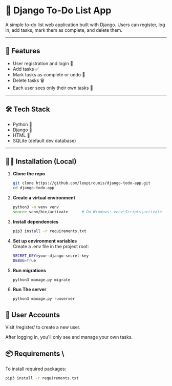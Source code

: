 # 📝 Django To-Do List App

A simple to-do list web application built with Django. Users can register, log in, add tasks, mark them as complete, and delete them.

---

## 🚀 Features

- User registration and login 🔐
- Add tasks ✅
- Mark tasks as complete or undo 🔁
- Delete tasks 🗑
- Each user sees only their own tasks 👤

---

## 🛠 Tech Stack

- Python 🐍
- Django 🧱
- HTML 🎨
- SQLite (default dev database)

---

## 🧑‍💻 Installation (Local)

1. **Clone the repo**  
   ```bash
   git clone https://github.com/leopirounis/django-todo-app.git
   cd django-todo-app

2. **Create a virtual environment**
    ```bash
    python3 -m venv venv
    source venv/bin/activate      # On Windows: venv\Scripts\activate
    
3. **Install dependencies**
     ```bash
     pip3 install -r requirements.txt
     
4. **Set up environment variables** \
   Create a .env file in the project root:
   ```bash
   SECRET_KEY=your-django-secret-key
   DEBUG=True
   
5. **Run migrations**
    ```bash
    python3 manage.py migrate

6. **Run The server**
    ```bash
    python3 manage.py runserver

## 👤 User Accounts
Visit /register/ to create a new user.

After logging in, you'll only see and manage your own tasks.

## 📦 Requirements \
To install required packages:
```bash
pip3 install -r requirements.txt
